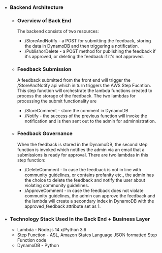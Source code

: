 - ### Backend Architecture

  - ### Overview of Back End

    The backend consists of two resources:
    - /StoreAndNotify - a POST for submitting the feedback, storing the data in DynamoDB and then triggering a notification.
    - /PublishorDelete - a POST method for publishing the feedback if it's approved, or deleting the feedback if it's not approved.

  - ### Feedback Submission
    A feedback submitted from the front end will trigger the /StoreAndNotify api which in turn triggers the AWS Step Fucntion. This step function will orchestrate the lambda functions created to process the storage of the feedback. The two lambdas for processing the submit functionality are
      - /StoreComment - store the comment in DynamoDB
      - /Notify - the success of the previous function will invoke the notification and is then sent out to the admin for adminnistration.

  - ### Feedback Governance
    When the feedback is stored in the DynamoDB, the second step function is invoked which notifies the admin via an email that a submissions is ready for approval. There are two lambdas in this step function:
    - /DeleteComment - In case the feedback is not in line with community guidelines, or contains profanity etc., the admin has the choice to delete the feedback and notify the user about violating community guidelines.
    - /ApproveComment - in case the feedback does not violate community guidelines, the admin can approve the feedback and the lambda will create a secondary index in DynamoDB with the approved_feedback attribute set as 1.

 - ### Technology Stack Used in the Back End + Business Layer
   - Lambda - Node.js 14.x/Python 3.6
   - Step Function -  ASL, Amazon States Language JSON formatted Step Function code
   - DynamoDB - Python
